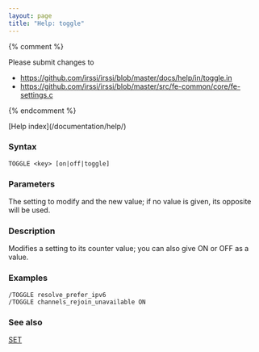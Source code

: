 ```yaml
---
layout: page
title: "Help: toggle"
---
```


{% comment %}

Please submit changes to
- https://github.com/irssi/irssi/blob/master/docs/help/in/toggle.in
- https://github.com/irssi/irssi/blob/master/src/fe-common/core/fe-settings.c


{% endcomment %}
<nav markdown="1">
[Help index](/documentation/help/)
</nav>

### Syntax ###

<div class="highlight irssisyntax"><pre style="\-\-cmdlen:6ch"><code><span class="synB">TOGGLE</span> <span class="synB05">&lt;key></span> <span class="syn10">[<span class="syn">on</span>|<span class="syn">off</span>|<span class="syn">toggle</span>]</span></code></pre></div>



### Parameters ###

   The setting to modify and the new value; if no value is given, its opposite
   will be used.

### Description ###

Modifies a setting to its counter value; you can also give ON or OFF as a
value.

### Examples ###

    /TOGGLE resolve_prefer_ipv6
    /TOGGLE channels_rejoin_unavailable ON

### See also ###
[SET](/documentation/help/set/)

